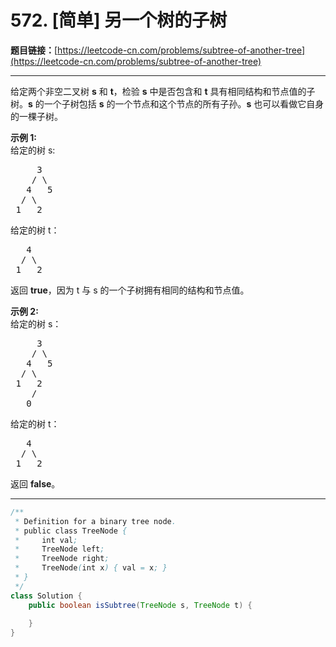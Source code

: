 # 572. [简单] 另一个树的子树

**题目链接：**[https://leetcode-cn.com/problems/subtree-of-another-tree](https://leetcode-cn.com/problems/subtree-of-another-tree)

---

<div class="content__1Y2H">
 <div class="notranslate">
  <p>给定两个非空二叉树 <strong>s</strong> 和 <strong>t</strong>，检验&nbsp;<strong>s</strong> 中是否包含和 <strong>t</strong> 具有相同结构和节点值的子树。<strong>s</strong> 的一个子树包括 <strong>s</strong> 的一个节点和这个节点的所有子孙。<strong>s</strong> 也可以看做它自身的一棵子树。</p> 
  <p><strong>示例 1:</strong><br> 给定的树 s:</p> 
  <pre class="language-text">     3
    / \
   4   5
  / \
 1   2
</pre> 
  <p>给定的树 t：</p> 
  <pre class="language-text">   4 
  / \
 1   2
</pre> 
  <p>返回 <strong>true</strong>，因为 t 与 s 的一个子树拥有相同的结构和节点值。</p> 
  <p><strong>示例 2:</strong><br> 给定的树 s：</p> 
  <pre class="language-text">     3
    / \
   4   5
  / \
 1   2
    /
   0
</pre> 
  <p>给定的树 t：</p> 
  <pre class="language-text">   4
  / \
 1   2
</pre> 
  <p>返回 <strong>false</strong>。</p> 
 </div>
</div>

---

```java
/**
 * Definition for a binary tree node.
 * public class TreeNode {
 *     int val;
 *     TreeNode left;
 *     TreeNode right;
 *     TreeNode(int x) { val = x; }
 * }
 */
class Solution {
    public boolean isSubtree(TreeNode s, TreeNode t) {
        
    }
}
```